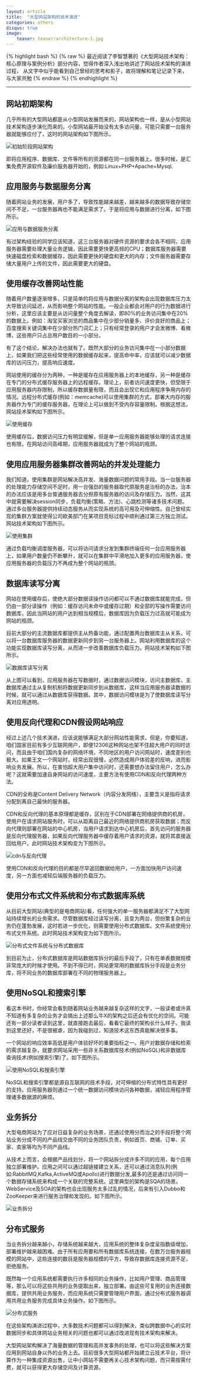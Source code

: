 ```yaml
---
layout: article
title:  "大型网站架构的技术演进"
categories: others
disqus: true
image:
    teaser: teaser/architecture-1.jpg
---
```


{% highlight bash %}
{% raw %}
最近阅读了李智慧著的《大型网站技术架构：核心原理与案例分析》部分内容，觉得作者深入浅出地讲述了网站技术架构的演进过程，
从文字中似乎能看到自己曾经的思考和影子，故将理解和笔记记录下来，与大家共勉
{% endraw %}
{% endhighlight %} 

---

## 网站初期架构

几乎所有的大型网站都是从小型网站发展而来的，网站架构也一样，是从小型网站技术架构逐步演化而来的。小型网站最开始没有太多访问量，可能只需要一台服务器就能够应付了，这时的网站架构如下图所示。

![初始阶段网站架构](../../images/teaser/website-1.jpg "初始阶段网站架构")

即将应用程序、数据库、文件等所有的资源都在同一台服务器上。很多时候，是汇集免费开源软件及廉价服务器开始的，例如:Linux+PHP+Apache+Mysql.


## 应用服务与数据服务分离

随着网站业务的发展，用户多了，导致性能越来越差，越来越多的数据导致存储空间不不足，一台服务器再也不能满足需求了。于是将应用与数据进行分离，如下图所示。

![应用与数据服务分离](../../images/teaser/website-2.jpg "应用与数据分离")

有过架构经验的同学应该知道，这三台服务器对硬件资源的要求会各不相同，应用服务器需要处理大量业务逻辑，因此需要更快更高频的CPU；数据库服务器需要快速磁盘检索和数据缓存，因此需要更快的硬盘和更大的内存；文件服务器需要存储大量用户上传的文件，因此需要更大的硬盘。

## 使用缓存改善网站性能

随着用户数量逐渐增多，只是简单的将应用与数据分离的架构会出现数据库压力太大导致访问延迟，从而影响整个网站的性能。一般企业都会对用户的行为数据进行分析，这里应该主要是从访问量整个角度去解读，即80%的业务访问集中在20%的数据上。例如：淘宝买家浏览的商品集中在少部分销量多、评价良好的商品上；百度搜索关键词集中在少部分热门词汇上；只有经常登录的用户才会发微博、看微博，这些用户只占总用户数目的一小部分。

有了这个结论，解决办法也就有了。既然大部分的业务访问集中在一小部分数据上，如果我们把这些经常使用的数据缓存起来，提高命中率，应该就可以减少数据库的访问压力，提高响应速度。

网站使用的缓存分为两种，一种是缓存在应用服务器上的本地缓存，另一种是缓存在专门的分布式缓存服务器上的远程缓存。理论上，前者访问速度更快，但受限于应用服务器内存限制，所以缓存数据量有限，而且会出现它和应用程序争用内存的情况。远程分布式缓存(例如：memcache)可以使用集群的方式，部署大内存的服务器作为专门的缓存服务器，在理论上可以做到不受内存容量限制。根据这想法，网站技术架构如下图所示。

![使用缓存](../../images/teaser/website-3.jpg "使用缓存")

使用缓存后，数据访问压力有明显缓解，但是单一应用服务器能够处理的请求连接也有限，在网站访问高峰期，应用服务器就成为了整个网站的瓶颈。

## 使用应用服务器集群改善网站的并发处理能力

我们知道，使用集群是网站解决高并发、海量数据问题的常用手段。当一台服务器的处理能力存储空间不足时，用一台强劲的服务器取代原服务是治标的办法，治本的办法应该是用多台普通服务器去分担原有服务器的访问及存储压力。当然，这其中就需要解决session同步，负载均衡(策略、方法)、心跳检测等诸多技术问题。通过多台服务器提供持续动态服务从而实现系统的高可用及可伸缩性。自己曾经实现的集群方案就使得公司欧美部门在某项目竞标过程中顺利通过第三方独立测试。网站技术架构如下图所示。


![使用集群](../../images/teaser/website-4.jpg "使用集群")

通过负载均衡调度服务器，可以将访问请求分发到集群终端任何一台应用服务器上，如果用户数量仍不断攀升，就可以在集群中平滑地加入更多的应用服务器，使应用服务器的负载压力不再成为整个网站的瓶颈。

## 数据库读写分离

网站在使用缓存后，使绝大部分数据读操作访问都可以不通过数据库就能完成，但仍由一部分读操作（例如：缓存访问未命中或缓存过期）和全部的写操作需要访问数据库，因此当网站的用户达到相当规模后，数据库因为负载压力过高就可能成为网站的瓶颈。

目前大部分的主流数据库都提供主从热备功能，通过配置两台数据库主从关系，可以将一台数据库服务器的数据更新同步到另一台服务器上。网站利用数据库的这个功能实现数据库读写分离，从而进一步改善数据库负载压力。网站技术架构如下图所示。

![数据库读写分离](../../images/teaser/website-5.jpg "数据库读写分离")

从上图可以看到，应用服务器在写数据时，通过数据访问模块，访问主数据库，主数据库通过主从复制机制将数据更新同步到从数据库，这样当应用服务器读数据的时候，就可以通过从数据库获得数据。其中，数据访问模块是为了使数据库读写分离对应用透明。

## 使用反向代理和CDN假设网站响应

经过上述几个技术演进，应该说能够满足大部分网站性能需求，但是，你要知道，咱们国家目前有多少互联网用户，即便12306这种网站也架不住超大用户的同时访问，而且由于咱们国内复杂的网络环境，不同地区的用户访问网站时，速度差别也极大。如果王文一个网站时，经常出现很慢，必然造成用户体验差的反响，进而影响业务发展。所以，在害怕超大用户集中访问时，还需要想办法留住用户，怎么办呢？这就需要加速自身网站的访问速度，主要方法有使用CDN和反向代理两种方法。

CDN的全称是Content Delivery Network（内容分发网络），主要含义是指将请求分配到离自己最快的服务器。

CDN和反向代理的基本原理都是缓存，区别在于CDN部署在网络提供商的机房，使用户在请求网站服务时，可以从距离自己最近的网络提供商机房获取数据；而反向代理则部署在网站的中心机房，当用户请求到达中心机房后，首先访问的服务器是反向代理服务器，如果反向代理服务器中缓存着用户请求的资源，就将其直接返回给用户。此时网站技术架构变为下图所示。

![cdn与反向代理](../../images/teaser/website-6.jpg "cdn与反向代理")

使用CDN和反向代理的目的都是尽早返回数据给用户，一方面加快用户访问速度，另一方面也减轻后端服务器的负载压力。

## 使用分布式文件系统和分布式数据库系统

从目前大型网站(典型的是电商网站)看，任何强大的单一服务器都满足不了大型网站持续增长的业务需求。尽管数据库经过读写分离，且变为两台，但纷繁复杂的业务仍在蓬勃发展，这时若进一步优化，则需要使用分布式数据库。文件系统使用分布式文件系统。此时网站技术架构变为如下图所示。

![分布式文件系统与分布式数据库](../../images/teaser/website-7.jpg "分布式文件系统与分布式数据库")

到目前为止，分布式数据库是网站数据库拆分的最后手段了，只有在单表数据规模非常庞大的时候才使用。不到不得已时，网站更常用的数据库拆分手段是业务分库，将不同业务的数据库部署在不同的物理服务器上。

## 使用NoSQL和搜索引擎

看这本书时，你经常会看到随着网站业务越来越复杂这样的文字，一般读者或许真不知道有多复杂的业务才会搞出上述那么牛X的架构之后还会有优化的空间。可能还有一部分读者读到这里，就直接跑去最后，看看它最终的架构长什么样子。我读到这里还好，不是很被虐，因为我碰到过，知道技术这东西真能解决很多事。

一个网站的响应效率高低是用户体验好坏的重要指标之一。用户对数据存储和检索的需求越复杂，就要求网站采用一些非关系数据库技术(例如NoSQL)和非数据库查询技术(例如搜索引擎)了。如下图所示。

![使用NoSQL和搜索引擎](../../images/teaser/website-8.jpg "使用NoSQL和搜索引擎")

NoSQL和搜索引擎都是源自互联网的技术手段，对可伸缩的分布式特性具有更好的支持。应用服务器则通过一个统一数据访问模块访问各种数据，减轻应用程序管理诸多数据源的麻烦。

## 业务拆分

大型电商网站为了应对日益复杂的业务场景，还通过使用分而治之的手段将整个网站业务分成不同的产品线交由不同的业务团队负责，例如首页、商铺、订单、买家、卖家等均为不同产品线。

从技术上而言，会根据产品线划分，将一个网站拆分成许多不同的应用，每个应用独立部署维护。应用之间可以通过超链接建立关系，还可以通过消息队列(例如:RabbitMQ,Kafka,ActiveMQ或Apollo)进行数据分发,最多的还是通过访问同一个数据存储系统来构成一个关联的完整系统。这里典型的架构是SQA的场景。WebService及SOA的架构也会出现服务太多过乱的情况，后来有引入Dubbo和ZooKeeper来进行服务治理和发现的。如下图所示。

![业务拆分](../../images/teaser/website-9.jpg "业务拆分")

## 分布式服务

当业务拆分越来越小，存储系统越来越大，应用系统的整体复杂度呈指数级增加，部署维护越来越困难。由于所有应用要和所有数据库系统连接，在数万台服务器规模的网站中，这些连接的数目是服务器规模的平方，导致存数据库连接资源不足，拒绝服务。

既然每一个应用系统都需要执行许多相同的业务操作，比如用户管理、商品管理等，那么可以将这些共用的业务提取出来，独立部署。由这些可复用的业务连接数据库，提供共用业务服务，而应用系统只需要管理用户界面，通过分布式服务器调用共用业务服务完成具体业务操作。如下图所示。

![分布式服务](../../images/teaser/website-10.jpg "分布式服务")

在这些架构演进过程中，大多数技术问题都可以得到解决，类似跨数据中心的实时数据同步和具体网站业务相关的问题也都可以通过改进现有技术架构来解决。

大型网站架构解决了海量数据的管理和高并发事务的处理，也可以将这些解决方案应用到网站自身以外的业务上去。目前很多大型网站都开始建立云技术平台，将计算作为一种集成资源出售，让中小网站不需要再关心技术架构问题，而只需按需付费，就可以获得更大存储空间及计算资源。

